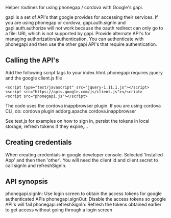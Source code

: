 Helper routines for using phonegap / cordova with Google's gapi.

gapi is a set of API's that google provides for accessing their services. If you are using phonegap or cordova, 
gapi.auth.signIn and gapi.auth.authorize will not work because the oauth redirect
can only go to a file: URI, which is not supported by gapi. Provide alternate API's for 
managing authorization/authentication. You can authenticate with phonegapi and then use the other gapi API's
that require authentication.

Calling the API's
--------------
Add the following script tags to your index.html. phonegapi requires jquery and the google client.js file

    <script type="text/javascript" src="jquery-1.11.1.js"></script>
    <script src="https://apis.google.com/js/client.js"></script>
    <script src="phonegapi.js"></script>
    
The code uses the cordova inappbrowser plugin. If you are using cordova CLI, do:
    cordova plugin addorg.apache.cordova.inappbrowser
    
See test.js for examples on how to sign in, persist the tokens in local storage, refresh tokens if they expire,...

Creating credentials
--------------------
When creating credentials in google developer console. Selected 'Installed App' and then then 'other'. You will
need the client id and client secret to call signIn and refreshSignIn.

API synopsis
------------

phonegapi.signIn: Use login screen to obtain the access tokens for google authenticated APIs
phonegapi.signOut: Disable the access tokens so google API's will fail
phonegapi.refreshSignIn: Refresh the tokens obtained earlier to get access without going through a login screen